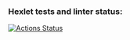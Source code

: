 ### Hexlet tests and linter status:
[![Actions Status](https://github.com/nurguntimofeev/python-project-lvl1/workflows/hexlet-check/badge.svg)](https://github.com/nurguntimofeev/python-project-lvl1/actions)